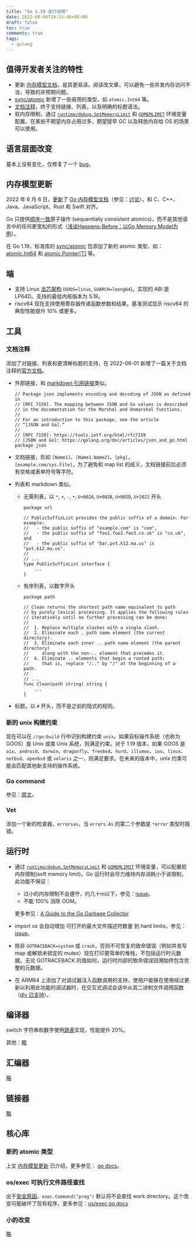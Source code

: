 ```yaml
---
title: "Go 1.19 发行说明"
date: 2022-08-06T10:24:40+08:00
draft: false
toc: true
comments: true
tags:
  - golang
---
```


## 值得开发者关注的特性

* 更新 [内存模型文档](https://go.dev/ref/mem)，是其更易读。阅读改文章，可以避免一些并发内存访问不当，导致的非预期问题。
* [sync/atomic](https://pkg.go.dev/sync/atomic#pkg-types) 新增了一些易用的类型，如 `atomic.Int64` 等。
* [文档注释](https://go.dev/doc/comment)，终于支持链接、列表，以及明确的标题语法。
* 软内存限制，通过 [`runtime/debug.SetMemoryLimit`](/pkg/runtime/debug/#SetMemoryLimit) 和 [`GOMEMLIMIT`](/pkg/runtime/#hdr-Environment_Variables) 环境变量配置。在某些不期望内存占用过多，期望提早 GC 以及释放内存给 OS 的场景可以使用。

## 语言层面改变

基本上没有变化，仅修复了一个 [bug](https://github.com/golang/go/issues/52038)。

## 内存模型更新

2022 年 6 月 6 日，[更新](https://github.com/golang/go/commit/865911424d509184d95d3f9fc6a8301927117fdc?diff=split)了 [Go 内存模型文档](https://go.dev/ref/mem)（参见：[讨论](https://github.com/golang/go/discussions/47141)），和 C、C++、Java、JavaScript、Rust 和 Swift 对齐。

Go 只提供[顺序一致](https://en.wikipedia.org/wiki/Sequential_consistency)原子操作 (sequentially consistent atomics)，而不是其他语言中的任何更宽松的形式（[浅谈Happens-Before：以Go Memory Model为例](https://www.yuque.com/gamergodot/kcfazr/ixxbyo)）。

在 Go 1.19，标准库的 [sync/atomic](https://go.dev/doc/go1.19#atomic_types) 包添加了新的 atomic 类型，如：[atomic.Int64](https://go.dev/pkg/sync/atomic/#Int64) 和 [atomic.Pointer[T]](https://go.dev/pkg/sync/atomic/#Pointer) 等。

## 端

* 支持 Linux [龙芯架构](https://loongson.github.io/LoongArch-Documentation/) (`GOOS=linux`, `GOARCH=loong64`)。实现的 ABI 是 LP64D。支持的最低内核版本为 5.19。
* riscv64 现在支持使用寄存器传递函数参数和结果。基准测试显示 riscv64 的典型性能提升 10% 或更多。

## 工具

### 文档注释

添加了对链接、列表和更清晰标题的支持，在 2022-06-01 新增了一篇关于文档注释的[官方文档](https://go.dev/doc/comment)。

* 外部链接，和 [markdown 引用链接](https://spec.commonmark.org/0.30/#shortcut-reference-link)类似。

    ```
    // Package json implements encoding and decoding of JSON as defined in
    // [RFC 7159]. The mapping between JSON and Go values is described
    // in the documentation for the Marshal and Unmarshal functions.
    //
    // For an introduction to this package, see the article
    // “[JSON and Go].”
    //
    // [RFC 7159]: https://tools.ietf.org/html/rfc7159
    // [JSON and Go]: https://golang.org/doc/articles/json_and_go.html
    package json
    ```

* 文档链接，形如 `[Name1]`、`[Name1.Name2]`、`[pkg]`， `[example.com/sys.File]`，为了避免和 map list 的歧义，文档链接前后必须有空格或表单符号等字符。
* 列表和 markdown 类似。

    * 无需列表，以 `*`, `+`, `-`, `•`; `U+002A`, `U+002B`, `U+002D`, `U+2022` 开头

        ```
        package url

        // PublicSuffixList provides the public suffix of a domain. For example:
        //   - the public suffix of "example.com" is "com",
        //   - the public suffix of "foo1.foo2.foo3.co.uk" is "co.uk", and
        //   - the public suffix of "bar.pvt.k12.ma.us" is "pvt.k12.ma.us".
        //
        // ...
        type PublicSuffixList interface {
            ...
        }
        ```

    * 有序列表，以数字开头

        ```
        package path

        // Clean returns the shortest path name equivalent to path
        // by purely lexical processing. It applies the following rules
        // iteratively until no further processing can be done:
        //
        //  1. Replace multiple slashes with a single slash.
        //  2. Eliminate each . path name element (the current directory).
        //  3. Eliminate each inner .. path name element (the parent directory)
        //     along with the non-.. element that precedes it.
        //  4. Eliminate .. elements that begin a rooted path:
        //     that is, replace "/.." by "/" at the beginning of a path.
        //
        // ...
        func Clean(path string) string {
            ...
        }
        ```

* 标题，以 `#` 开头，而不是之前的隐式的规则。

### 新的 unix 构建约束

现在可以在 `//go:build` 行中识别构建约束 `unix`。如果目标操作系统（也称为 GOOS）是 Unix 或类 Unix 系统，则满足约束。对于 1.19 版本，如果 GOOS 是 `aix`、`android`、`darwin`、`dragonfly`、`freebsd`、`hurd`、`illumos`、`ios`、`linux`、`netbsd`、`openbsd` 或 `solaris` 之一，则满足要求。在未来的版本中，unix 约束可能会匹配其他新支持的操作系统。

### Go command

参见：[原文](https://go.dev/doc/go1.19#atomic_types#go-command)。

### Vet

添加一个新的检查器，`errorsas`，当 `errors.As` 的第二个参数是 `*error` 类型时报错。

## 运行时

* 通过 [`runtime/debug.SetMemoryLimit`](/pkg/runtime/debug/#SetMemoryLimit) 和 [`GOMEMLIMIT`](/pkg/runtime/#hdr-Environment_Variables) 环境变量，可以配置软内存限制(soft memory limit)。Go 运行时会尽力维持内存消耗小于该限制，此功能不保证：
    * 过小的内存限制不会遵守，约几十m以下，参见：[issue](https://go.dev/issue/52433)。
    * 不能 100% 消除 OOM。

    更多参见：[A Guide to the Go Garbage Collector](https://go.dev/doc/gc-guide#Memory_limit)

* import os 会自动增加 可打开的最大文件描述符数量 到 hard limits，参见：[issue](https://github.com/golang/go/issues/46279)。
* 除非 `GOTRACEBACK=system` 或 `crash`，否则不可恢复的致命错误（例如并发写 map 或解锁未锁定的 mutex）现在打印更简单的堆栈，不包括运行时元数据。无论 GOTRACEBACK 的值如何，运行时内部的致命错误回溯始终包含完整的元数据。
* 在 ARM64 上添加了对调试器注入函数调用的支持，使用户能够在使用经过更新以利用此功能的调试器时，在交互式调试会话中从其二进制文件调用函数（[dlv 已支持](https://github.com/go-delve/delve/blob/master/CHANGELOG.md#190-2022-07-06)）。

## 编译器

switch 字符串和数字使用[跳表](https://en.wikipedia.org/wiki/Branch_table)实现，性能提升 20%。

其他：[略](https://go.dev/doc/go1.19#compiler)

## 汇编器

[略](https://go.dev/doc/go1.19#assembler)

## 链接器

[略](https://go.dev/doc/go1.19#linker)

## 核心库

### 新的 atomic 类型

上文 [内存模型更新](#内存模型更新) 已介绍，更多参见： [go docs](https://pkg.go.dev/sync/atomic#pkg-types)。

### os/exec 可执行文件路径查找

出于[安全原因](https://go.dev/blog/path-security)，`exec.Command("prog")` 默认将不会查找 work directory。这个改变可能破坏了现有程序，更多参见：[os/exec go docs](https://pkg.go.dev/os/exec#hdr-Executables_in_the_current_directory)

### 小的改变

[略](https://go.dev/doc/go1.19#minor_library_changes)

